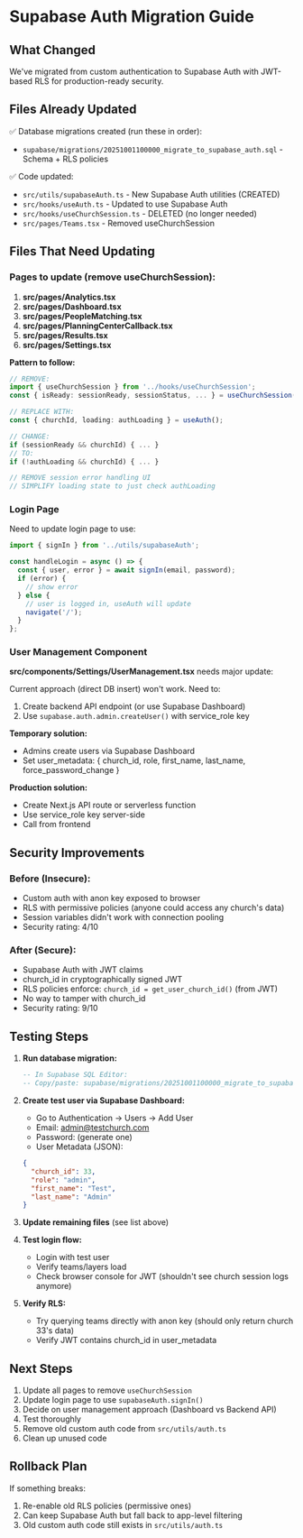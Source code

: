 # Supabase Auth Migration Guide

## What Changed

We've migrated from custom authentication to Supabase Auth with JWT-based RLS for production-ready security.

## Files Already Updated

✅ Database migrations created (run these in order):
- `supabase/migrations/20251001100000_migrate_to_supabase_auth.sql` - Schema + RLS policies

✅ Code updated:
- `src/utils/supabaseAuth.ts` - New Supabase Auth utilities (CREATED)
- `src/hooks/useAuth.ts` - Updated to use Supabase Auth
- `src/hooks/useChurchSession.ts` - DELETED (no longer needed)
- `src/pages/Teams.tsx` - Removed useChurchSession

## Files That Need Updating

### Pages to update (remove useChurchSession):

1. **src/pages/Analytics.tsx**
2. **src/pages/Dashboard.tsx**
3. **src/pages/PeopleMatching.tsx**
4. **src/pages/PlanningCenterCallback.tsx**
5. **src/pages/Results.tsx**
6. **src/pages/Settings.tsx**

**Pattern to follow:**
```typescript
// REMOVE:
import { useChurchSession } from '../hooks/useChurchSession';
const { isReady: sessionReady, sessionStatus, ... } = useChurchSession(churchId);

// REPLACE WITH:
const { churchId, loading: authLoading } = useAuth();

// CHANGE:
if (sessionReady && churchId) { ... }
// TO:
if (!authLoading && churchId) { ... }

// REMOVE session error handling UI
// SIMPLIFY loading state to just check authLoading
```

### Login Page

Need to update login page to use:
```typescript
import { signIn } from '../utils/supabaseAuth';

const handleLogin = async () => {
  const { user, error } = await signIn(email, password);
  if (error) {
    // show error
  } else {
    // user is logged in, useAuth will update
    navigate('/');
  }
};
```

### User Management Component

**src/components/Settings/UserManagement.tsx** needs major update:

Current approach (direct DB insert) won't work. Need to:
1. Create backend API endpoint (or use Supabase Dashboard)
2. Use `supabase.auth.admin.createUser()` with service_role key

**Temporary solution:**
- Admins create users via Supabase Dashboard
- Set user_metadata: { church_id, role, first_name, last_name, force_password_change }

**Production solution:**
- Create Next.js API route or serverless function
- Use service_role key server-side
- Call from frontend

## Security Improvements

### Before (Insecure):
- Custom auth with anon key exposed to browser
- RLS with permissive policies (anyone could access any church's data)
- Session variables didn't work with connection pooling
- Security rating: 4/10

### After (Secure):
- Supabase Auth with JWT claims
- church_id in cryptographically signed JWT
- RLS policies enforce: `church_id = get_user_church_id()` (from JWT)
- No way to tamper with church_id
- Security rating: 9/10

## Testing Steps

1. **Run database migration:**
   ```sql
   -- In Supabase SQL Editor:
   -- Copy/paste: supabase/migrations/20251001100000_migrate_to_supabase_auth.sql
   ```

2. **Create test user via Supabase Dashboard:**
   - Go to Authentication → Users → Add User
   - Email: admin@testchurch.com
   - Password: (generate one)
   - User Metadata (JSON):
   ```json
   {
     "church_id": 33,
     "role": "admin",
     "first_name": "Test",
     "last_name": "Admin"
   }
   ```

3. **Update remaining files** (see list above)

4. **Test login flow:**
   - Login with test user
   - Verify teams/layers load
   - Check browser console for JWT (shouldn't see church session logs anymore)

5. **Verify RLS:**
   - Try querying teams directly with anon key (should only return church 33's data)
   - Verify JWT contains church_id in user_metadata

## Next Steps

1. Update all pages to remove `useChurchSession`
2. Update login page to use `supabaseAuth.signIn()`
3. Decide on user management approach (Dashboard vs Backend API)
4. Test thoroughly
5. Remove old custom auth code from `src/utils/auth.ts`
6. Clean up unused code

## Rollback Plan

If something breaks:
1. Re-enable old RLS policies (permissive ones)
2. Can keep Supabase Auth but fall back to app-level filtering
3. Old custom auth code still exists in `src/utils/auth.ts`
